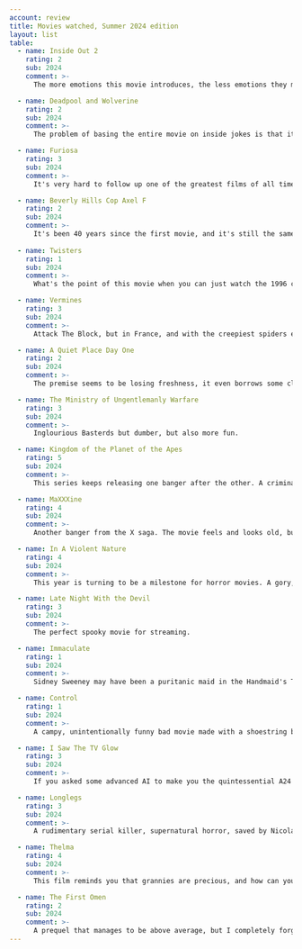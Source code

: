 ```yaml
---
account: review
title: Movies watched, Summer 2024 edition
layout: list
table:
  - name: Inside Out 2
    rating: 2
    sub: 2024
    comment: >-
      The more emotions this movie introduces, the less emotions they make me feel.

  - name: Deadpool and Wolverine
    rating: 2
    sub: 2024
    comment: >-
      The problem of basing the entire movie on inside jokes is that it leaves a lot of people out of them, and it may age badly in the future.

  - name: Furiosa
    rating: 3
    sub: 2024
    comment: >-
      It's very hard to follow up one of the greatest films of all time.

  - name: Beverly Hills Cop Axel F
    rating: 2
    sub: 2024
    comment: >-
      It's been 40 years since the first movie, and it's still the same old dog doing same old tricks.
      
  - name: Twisters
    rating: 1
    sub: 2024
    comment: >-
      What's the point of this movie when you can just watch the 1996 classic?

  - name: Vermines
    rating: 3
    sub: 2024
    comment: >-
      Attack The Block, but in France, and with the creepiest spiders ever put on film.

  - name: A Quiet Place Day One
    rating: 2
    sub: 2024
    comment: >-
      The premise seems to be losing freshness, it even borrows some clichés from zombie movies.

  - name: The Ministry of Ungentlemanly Warfare
    rating: 3
    sub: 2024
    comment: >-
      Inglourious Basterds but dumber, but also more fun.

  - name: Kingdom of the Planet of the Apes
    rating: 5
    sub: 2024
    comment: >-
      This series keeps releasing one banger after the other. A criminally underrated sci-fi masterpiece.

  - name: MaXXXine
    rating: 4
    sub: 2024
    comment: >-
      Another banger from the X saga. The movie feels and looks old, but the lack of gratuituous boobs breaks the immersion.

  - name: In A Violent Nature
    rating: 4
    sub: 2024
    comment: >-
      This year is turning to be a milestone for horror movies. A gory, gruesome update of the slasher sub-genre.

  - name: Late Night With the Devil
    rating: 3
    sub: 2024
    comment: >-
      The perfect spooky movie for streaming.

  - name: Immaculate
    rating: 1
    sub: 2024
    comment: >-
      Sidney Sweeney may have been a puritanic maid in the Handmaid's Tale, but she's not a believable horror-movie nun.

  - name: Control
    rating: 1
    sub: 2024
    comment: >-
      A campy, unintentionally funny bad movie made with a shoestring budget. I'd watch it again as a play.

  - name: I Saw The TV Glow
    rating: 3
    sub: 2024
    comment: >-
      If you asked some advanced AI to make you the quintessential A24 movie, it will come up with something like this.

  - name: Longlegs
    rating: 3
    sub: 2024
    comment: >-
      A rudimentary serial killer, supernatural horror, saved by Nicolas Cage in drag.

  - name: Thelma
    rating: 4
    sub: 2024
    comment: >-
      This film reminds you that grannies are precious, and how can you argue with that?

  - name: The First Omen
    rating: 2
    sub: 2024
    comment: >-
      A prequel that manages to be above average, but I completely forgot about it after a watch.
---
```

